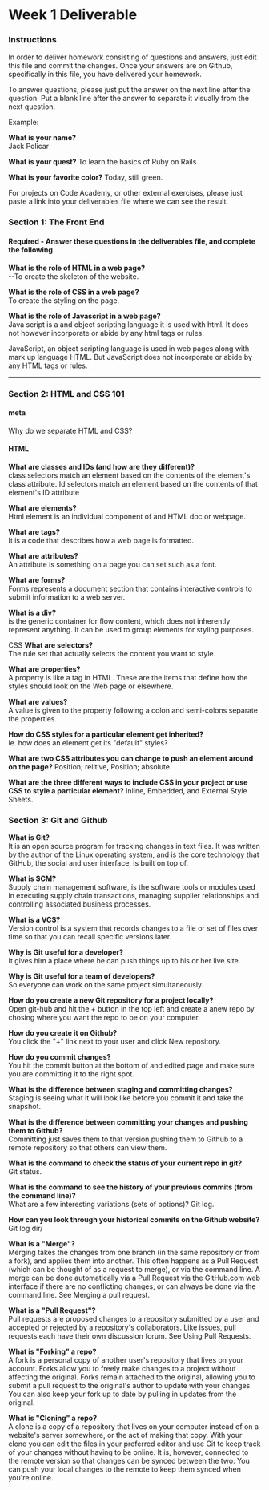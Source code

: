 # Week 1 Deliverable  

### Instructions  

In order to deliver homework consisting of questions and answers, just edit this file and commit the changes.  Once your answers are on Github, specifically in this file, you have delivered your homework.  
  
To answer questions, please just put the answer on the next line after the question.  Put a blank line after the answer to separate it visually from the next question.  

Example:  

**What is your name?**  
Jack Policar

**What is your quest?**  To learn the basics of Ruby on Rails
 

**What is your favorite color?**  Today, still green. 
  

For projects on Code Academy, or other external exercises, please just paste a link into your deliverables file where we can see the result.  

### Section 1: The Front End
#### Required - Answer these questions in the deliverables file, and complete the following. 
**What is the role of HTML in a web page?**  <br/>--To create the skeleton of the website.   


**What is the role of CSS in a web page?**  <br>To create the styling on the page. 


**What is the role of Javascript in a web page?**  <br/>Java script is a and object scripting language it is used with html. It does not however incorporate or abide by any html tags or rules. 


JavaScript, an object scripting language is used in web pages along with mark up language HTML. But JavaScript does not incorporate or abide by any HTML tags or rules.

---

### Section 2: HTML and CSS 101

#### meta
Why do we separate HTML and CSS?  

#### HTML
**What are classes and IDs (and how are they different)?**   <br/> class selectors match an element based on the contents of the element's class attribute. Id selectors match an element based on the contents of that element's ID attribute


**What are elements?**  <br/>Html element is an individual component of and HTML doc or webpage. 


**What are tags?**  <br/>It is a code that describes how a web page is formatted. 


**What are attributes?**  <br/>An attribute is something on a page you can set such as a font. 


**What are forms?**   <br/>Forms represents a document section that contains interactive controls to submit information to a web server.


**What is a div?**   <br/>is the generic container for flow content, which does not inherently represent anything. It can be used to group elements for styling purposes. 

CSS
**What are selectors?**   <br/>The rule set that actually selects the content you want to style.


**What are properties?**  <br/>A property is like a tag in HTML. These are the items that define how the styles should look on the Web page or elsewhere.


**What are values?**  <br/>A value is given to the property following a colon and semi-colons separate the properties.


**How do CSS styles for a particular element get inherited?** <br/>ie. how does an element get its "default" styles?  


**What are two CSS attributes you can change to push an element around on the page?**  Position; relitive, Position; absolute. 


**What are the three different ways to include CSS in your project or use CSS to style a particular element?**    Inline, Embedded, and External Style Sheets.



### Section 3: Git and Github  
**What is Git?**  <br/>It is an open source program for tracking changes in text files. It was written by the author of the Linux operating system, and is the core technology that GitHub, the social and user interface, is built on top of.


**What is SCM?** <br/>Supply chain management software, is the software tools or modules used in executing supply chain transactions, managing supplier relationships and controlling associated business processes. 


**What is a VCS?**  <br/>Version control is a system that records changes to a file or set of files over time so that you can recall specific versions later.


**Why is Git useful for a developer?**  <br/>It gives him a place where he can push things up to his or her live site. 


**Why is Git useful for a team of developers?**  <br/>So everyone can work on the same project simultaneously. 


**How do you create a new Git repository for a project locally?**  
Open git-hub and hit the + button in the top left and create a anew repo by chosing where you want the repo to be on your computer. 

**How do you create it on Github?**  <br/>You click the "+" link next to your user and click New repository.


**How do you commit changes?**  <br/>You hit the commit button at the bottom of and edited page and make sure you are committing it to the right spot.


**What is the difference between staging and committing changes?** <br/>Staging is seeing what it will look like before you commit it and take the snapshot.   


**What is the difference between committing your changes and pushing them to Github?**  <br/>Committing just saves them to that version pushing them to Github to a remote repository so that others can view them. 


**What is the command to check the status of your current repo in git?**  <br/>Git status. 


**What is the command to see the history of your previous commits (from the command line)?**  <br/>What are a few interesting variations (sets of options)?  Git log. 


**How can you look through your historical commits on the Github website?**  <br/>Git log dir/ 


**What is a "Merge"?**  <br/>Merging takes the changes from one branch (in the same repository or from a fork), and applies them into another. This often happens as a Pull Request (which can be thought of as a request to merge), or via the command line. A merge can be done automatically via a Pull Request via the GitHub.com web interface if there are no conflicting changes, or can always be done via the command line. See Merging a pull request.


**What is a "Pull Request"?**  <br/>Pull requests are proposed changes to a repository submitted by a user and accepted or rejected by a repository's collaborators. Like issues, pull requests each have their own discussion forum. See Using Pull Requests.


**What is "Forking" a repo?** <br/>A fork is a personal copy of another user's repository that lives on your account. Forks allow you to freely make changes to a project without affecting the original. Forks remain attached to the original, allowing you to submit a pull request to the original's author to update with your changes. You can also keep your fork up to date by pulling in updates from the original. 


**What is "Cloning" a repo?**  <br/>A clone is a copy of a repository that lives on your computer instead of on a website's server somewhere, or the act of making that copy. With your clone you can edit the files in your preferred editor and use Git to keep track of your changes without having to be online. It is, however, connected to the remote version so that changes can be synced between the two. You can push your local changes to the remote to keep them synced when you're online.
